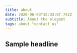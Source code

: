 ```yaml
---
title: about
date: 2020-06-03T16:33:07.742Z
subtitle: About the elegant
tags: about "contact us"
---
```

## Sample headline
